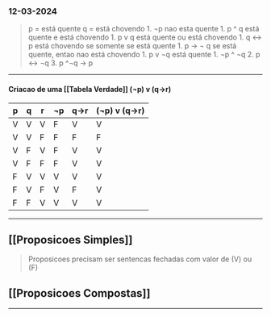 ### 12-03-2024
>	p = está quente
>	q = está chovendo 
>		1. ¬p
>			   nao esta quente
>		1. p ^ q
>			   está quente e está chovendo
>		1. p v q
>			   está quente ou está chovendo
>		1. q <-> p
>			   está chovendo se somente se está quente 
>		1. p -> ¬ q
>			   se está quente, entao nao está chovendo
>		1. p v ¬q
>			   está quente
>		1. ¬p ^ ¬q
>		2. p <-> ¬q
>		3. p ^¬q -> p

---
#### Criacao de uma [[Tabela Verdade]] (¬p) v (q->r)

| p   | q   | r   | ¬p  | q->r | (¬p) v (q->r) |
| --- | --- | --- | --- | ---- | ------------- |
| V   | V   | V   | F   | V    | V             |
| V   | V   | F   | F   | F    | F             |
| V   | F   | V   | F   | V    | V             |
| V   | F   | F   | F   | V    | V             |
| F   | V   | V   | V   | V    | V             |
| F   | V   | F   | V   | F    | V             |
| F   | F   | V   | V   | V    | V             |

---
## [[Proposicoes Simples]]
> Proposicoes precisam ser sentencas fechadas com valor de (V) ou (F)

## [[Proposicoes Compostas]]


---


